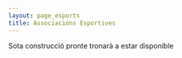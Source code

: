 ```yaml
---
layout: page_esports
title: Associacions Esportives
---
```


Sota construcció pronte tronarà a estar disponible